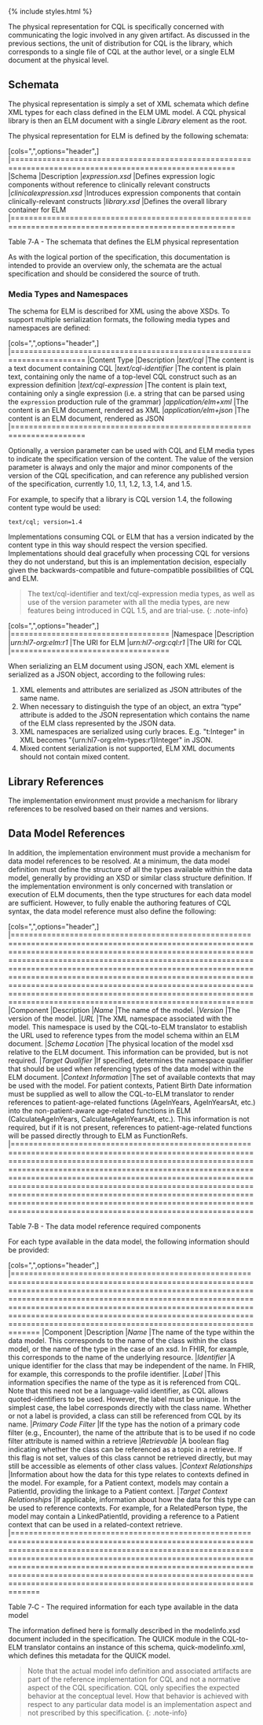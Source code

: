 {% include styles.html %}

The physical representation for CQL is specifically concerned with communicating the logic involved in any given artifact. As discussed in the previous sections, the unit of distribution for CQL is the library, which corresponds to a single file of CQL at the author level, or a single ELM document at the physical level.

## Schemata

The physical representation is simply a set of XML schemata which define XML types for each class defined in the ELM UML model. A CQL physical library is then an ELM document with a single _Library_ element as the root.

The physical representation for ELM is defined by the following schemata:

<a name="table-7-a"></a>
[cols=",",options="header",]
|=======================================================================================================
|Schema |Description
|*expression.xsd* |Defines expression logic components without reference to clinically relevant constructs
|*clinicalexpression.xsd* |Introduces expression components that contain clinically-relevant constructs
|*library.xsd* |Defines the overall library container for ELM
|=======================================================================================================

Table 7‑A - The schemata that defines the ELM physical representation

As with the logical portion of the specification, this documentation is intended to provide an overview only, the schemata are the actual specification and should be considered the source of truth.

### Media Types and Namespaces

The schema for ELM is described for XML using the above XSDs. To support multiple serialization formats, the following media types and namespaces are defined:

[cols=",",options="header",]
|======================================================================
|Content Type |Description
|*text/cql* |The content is a text document containing CQL
|*text/cql-identifier* |The content is plain text, containing only the name of a top-level CQL construct such as an expression definition
|*text/cql-expression* |The content is plain text, containing only a single expression (i.e. a string that can be parsed using the `expression` production rule of the grammar)
|*application/elm+xml* |The content is an ELM document, rendered as XML
|*application/elm+json* |The content is an ELM document, rendered as JSON
|======================================================================

Optionally, a version parameter can be used with CQL and ELM media types to indicate the specification version of the content. The value of the version parameter is always and only the major and minor components of the version of the CQL specification, and can reference any published version of the specification, currently 1.0, 1.1, 1.2, 1.3, 1.4, and 1.5.

For example, to specify that a library is CQL version 1.4, the following content type would be used:

```
text/cql; version=1.4
```

Implementations consuming CQL or ELM that has a version indicated by the content type in this way should respect the version specified. Implementations should deal gracefully when processing CQL for versions they do not understand, but this is an implementation decision, especially given the backwards-compatible and future-compatible possibilities of CQL and ELM.

> The text/cql-identifier and text/cql-expression media types, as well as use of the version parameter with all the media types, are new features being introduced in CQL 1.5, and are trial-use.
{: .note-info}

[cols=",",options="header",]
|===================================
|Namespace |Description
|*urn:hl7-org:elm:r1* |The URI for ELM
|*urn:hl7-org:cql:r1* |The URI for CQL
|===================================

When serializing an ELM document using JSON, each XML element is serialized as a JSON object, according to the following rules:

1.  XML elements and attributes are serialized as JSON attributes of the same name.
2.  When necessary to distinguish the type of an object, an extra “type” attribute is added to the JSON representation which contains the name of the ELM class represented by the JSON data.
3.  XML namespaces are serialized using curly braces. E.g. "t:Integer" in XML becomes "\{urn:hl7-org:elm-types:r1}Integer" in JSON.
4.  Mixed content serialization is not supported, ELM XML documents should not contain mixed content.

## Library References

The implementation environment must provide a mechanism for library references to be resolved based on their names and versions.

## Data Model References

In addition, the implementation environment must provide a mechanism for data model references to be resolved. At a minimum, the data model definition must define the structure of all the types available within the data model, generally by providing an XSD or similar class structure definition. If the implementation environment is only concerned with translation or execution of ELM documents, then the type structures for each data model are sufficient. However, to fully enable the authoring features of CQL syntax, the data model reference must also define the following:

<a name="table-7-b"></a>
[cols=",",options="header",]
|=====================================================================================================================================================================================================================================================================================================================================================================================================================================================================================================
|Component |Description
|*Name* |The name of the model.
|*Version* |The version of the model.
|*URL* |The XML namespace associated with the model. This namespace is used by the CQL-to-ELM translator to establish the URL used to reference types from the model schema within an ELM document.
|*Schema Location* |The physical location of the model xsd relative to the ELM document. This information can be provided, but is not required.
|*Target Qualifier* |If specified, determines the namespace qualifier that should be used when referencing types of the data model within the ELM document.
|*Context Information* |The set of available contexts that may be used with the model. For patient contexts, Patient Birth Date information must be supplied as well to allow the CQL-to-ELM translator to render references to patient-age-related functions (AgeInYears, AgeInYearsAt, etc.) into the non-patient-aware age-related functions in ELM (CalculateAgeInYears, CalculateAgeInYearsAt, etc.). This information is not required, but if it is not present, references to patient-age-related functions will be passed directly through to ELM as FunctionRefs.
|=====================================================================================================================================================================================================================================================================================================================================================================================================================================================================================================

Table 7‑B - The data model reference required components

For each type available in the data model, the following information should be provided:

<a name="table-7-c"></a>
[cols=",",options="header",]
|================================================================================================================================================================================================================================================================================================================================================================================================
|Component |Description
|*Name* |The name of the type within the data model. This corresponds to the name of the class within the class model, or the name of the type in the case of an xsd. In FHIR, for example, this corresponds to the name of the underlying resource.
|*Identifier* |A unique identifier for the class that may be independent of the name. In FHIR, for example, this corresponds to the profile identifier.
|*Label* |This information specifies the name of the type as it is referenced from CQL. Note that this need not be a language-valid identifier, as CQL allows quoted-identifiers to be used. However, the label must be unique. In the simplest case, the label corresponds directly with the class name. Whether or not a label is provided, a class can still be referenced from CQL by its name.
|*Primary Code Filter* |If the type has the notion of a primary code filter (e.g., Encounter), the name of the attribute that is to be used if no code filter attribute is named within a retrieve
|*Retrievable* |A boolean flag indicating whether the class can be referenced as a topic in a retrieve. If this flag is not set, values of this class cannot be retrieved directly, but may still be accessible as elements of other class values.
|*Context Relationships* |Information about how the data for this type relates to contexts defined in the model. For example, for a Patient context, models may contain a PatientId, providing the linkage to a Patient context.
|*Target Context Relationships* |If applicable, information about how the data for this type can be used to reference contexts. For example, for a RelatedPerson type, the model may contain a LinkedPatientId, providing a reference to a Patient context that can be used in a related-context retrieve.
|================================================================================================================================================================================================================================================================================================================================================================================================

Table 7‑C - The required information for each type available in the data model

The information defined here is formally described in the modelinfo.xsd document included in the specification. The QUICK module in the CQL-to-ELM translator contains an instance of this schema, quick-modelinfo.xml, which defines this metadata for the QUICK model.

> Note that the actual model info definition and associated artifacts are part of the reference implementation for CQL and not a normative aspect of the CQL specification. CQL only specifies the expected behavior at the conceptual level. How that behavior is achieved with respect to any particular data model is an implementation aspect and not prescribed by this specification.
{: .note-info}
